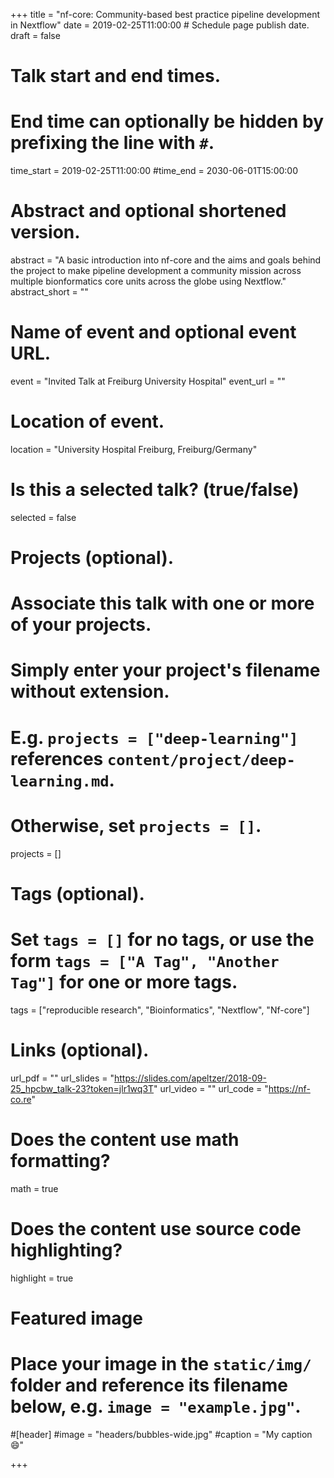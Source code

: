 +++
title = "nf-core: Community-based best practice pipeline development in Nextflow"
date = 2019-02-25T11:00:00  # Schedule page publish date.
draft = false

# Talk start and end times.
#   End time can optionally be hidden by prefixing the line with `#`.
time_start = 2019-02-25T11:00:00
#time_end = 2030-06-01T15:00:00

# Abstract and optional shortened version.
abstract = "A basic introduction into nf-core and the aims and goals behind the project to make pipeline development a community mission across multiple bionformatics core units across the globe using Nextflow."
abstract_short = ""

# Name of event and optional event URL.
event = "Invited Talk at Freiburg University Hospital"
event_url = ""

# Location of event.
location = "University Hospital Freiburg, Freiburg/Germany"

# Is this a selected talk? (true/false)
selected = false

# Projects (optional).
#   Associate this talk with one or more of your projects.
#   Simply enter your project's filename without extension.
#   E.g. `projects = ["deep-learning"]` references `content/project/deep-learning.md`.
#   Otherwise, set `projects = []`.
projects = []

# Tags (optional).
#   Set `tags = []` for no tags, or use the form `tags = ["A Tag", "Another Tag"]` for one or more tags.
tags = ["reproducible research", "Bioinformatics", "Nextflow", "Nf-core"]

# Links (optional).
url_pdf = ""
url_slides = "https://slides.com/apeltzer/2018-09-25_hpcbw_talk-23?token=jlr1wq3T"
url_video = ""
url_code = "https://nf-co.re"

# Does the content use math formatting?
math = true

# Does the content use source code highlighting?
highlight = true

# Featured image
# Place your image in the `static/img/` folder and reference its filename below, e.g. `image = "example.jpg"`.
#[header]
#image = "headers/bubbles-wide.jpg"
#caption = "My caption :smile:"

+++
